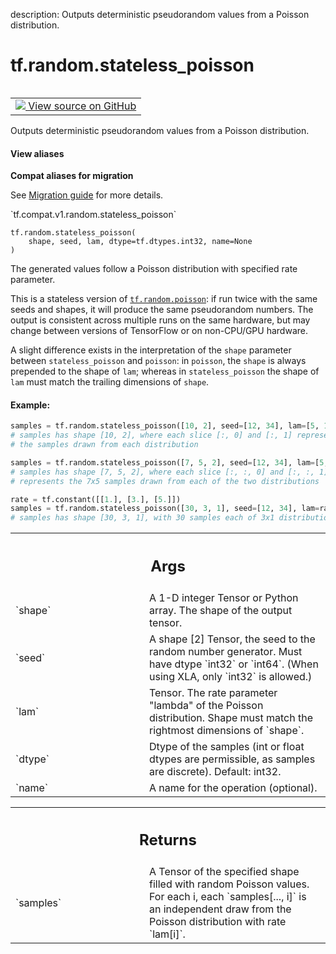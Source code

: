 description: Outputs deterministic pseudorandom values from a Poisson distribution.

<div itemscope itemtype="http://developers.google.com/ReferenceObject">
<meta itemprop="name" content="tf.random.stateless_poisson" />
<meta itemprop="path" content="Stable" />
</div>

# tf.random.stateless_poisson

<!-- Insert buttons and diff -->

<table class="tfo-notebook-buttons tfo-api nocontent" align="left">
<td>
  <a target="_blank" href="https://github.com/tensorflow/tensorflow/blob/r2.4/tensorflow/python/ops/stateless_random_ops.py#L413-L473">
    <img src="https://www.tensorflow.org/images/GitHub-Mark-32px.png" />
    View source on GitHub
  </a>
</td>
</table>



Outputs deterministic pseudorandom values from a Poisson distribution.

<section class="expandable">
  <h4 class="showalways">View aliases</h4>
  <p>
<b>Compat aliases for migration</b>
<p>See
<a href="https://www.tensorflow.org/guide/migrate">Migration guide</a> for
more details.</p>
<p>`tf.compat.v1.random.stateless_poisson`</p>
</p>
</section>

<pre class="devsite-click-to-copy prettyprint lang-py tfo-signature-link">
<code>tf.random.stateless_poisson(
    shape, seed, lam, dtype=tf.dtypes.int32, name=None
)
</code></pre>



<!-- Placeholder for "Used in" -->

The generated values follow a Poisson distribution with specified rate
parameter.

This is a stateless version of <a href="../../tf/random/poisson.md"><code>tf.random.poisson</code></a>: if run twice with the same
seeds and shapes, it will produce the same pseudorandom numbers. The output is
consistent across multiple runs on the same hardware, but may change between
versions of TensorFlow or on non-CPU/GPU hardware.

A slight difference exists in the interpretation of the `shape` parameter
between `stateless_poisson` and `poisson`: in `poisson`, the `shape` is always
prepended to the shape of `lam`; whereas in `stateless_poisson` the shape of
`lam` must match the trailing dimensions of `shape`.

#### Example:



```python
samples = tf.random.stateless_poisson([10, 2], seed=[12, 34], lam=[5, 15])
# samples has shape [10, 2], where each slice [:, 0] and [:, 1] represents
# the samples drawn from each distribution

samples = tf.random.stateless_poisson([7, 5, 2], seed=[12, 34], lam=[5, 15])
# samples has shape [7, 5, 2], where each slice [:, :, 0] and [:, :, 1]
# represents the 7x5 samples drawn from each of the two distributions

rate = tf.constant([[1.], [3.], [5.]])
samples = tf.random.stateless_poisson([30, 3, 1], seed=[12, 34], lam=rate)
# samples has shape [30, 3, 1], with 30 samples each of 3x1 distributions.
```

<!-- Tabular view -->
 <table class="responsive fixed orange">
<colgroup><col width="214px"><col></colgroup>
<tr><th colspan="2"><h2 class="add-link">Args</h2></th></tr>

<tr>
<td>
`shape`
</td>
<td>
A 1-D integer Tensor or Python array. The shape of the output tensor.
</td>
</tr><tr>
<td>
`seed`
</td>
<td>
A shape [2] Tensor, the seed to the random number generator. Must have
dtype `int32` or `int64`. (When using XLA, only `int32` is allowed.)
</td>
</tr><tr>
<td>
`lam`
</td>
<td>
Tensor. The rate parameter "lambda" of the Poisson distribution. Shape
must match the rightmost dimensions of `shape`.
</td>
</tr><tr>
<td>
`dtype`
</td>
<td>
Dtype of the samples (int or float dtypes are permissible, as samples
are discrete). Default: int32.
</td>
</tr><tr>
<td>
`name`
</td>
<td>
A name for the operation (optional).
</td>
</tr>
</table>



<!-- Tabular view -->
 <table class="responsive fixed orange">
<colgroup><col width="214px"><col></colgroup>
<tr><th colspan="2"><h2 class="add-link">Returns</h2></th></tr>

<tr>
<td>
`samples`
</td>
<td>
A Tensor of the specified shape filled with random Poisson values.
For each i, each `samples[..., i]` is an independent draw from the Poisson
distribution with rate `lam[i]`.
</td>
</tr>
</table>

